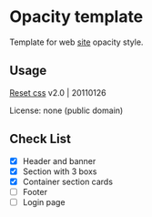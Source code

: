 # Opacity template

Template for web [site](https://codfect.github.io/Opacity-template/) opacity style.

## Usage


[Reset css](https://meyerweb.com/eric/tools/css/reset/)  v2.0 | 20110126  


License: none (public domain)  

## Check List

- [x] Header and banner
- [x] Section with 3 boxs
- [x] Container section cards
- [ ] Footer
- [ ] Login page
